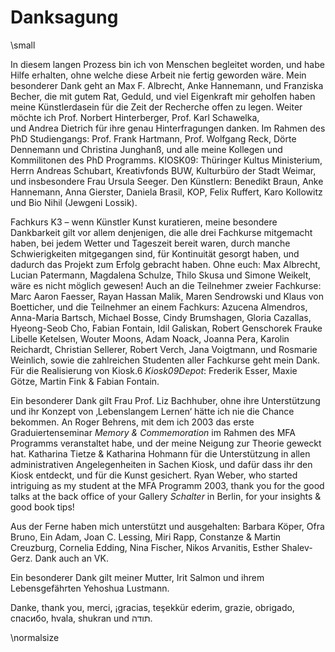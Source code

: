 # Danksagung

\small

In diesem langen Prozess bin ich von Menschen begleitet worden, und habe Hilfe erhalten, ohne welche diese Arbeit nie fertig geworden wäre.
Mein besonderer Dank geht an Max F. Albrecht, Anke Hannemann, und Franziska Becher, die mit gutem Rat, Geduld, und viel Eigenkraft mir geholfen haben 
meine Künstlerdasein für die Zeit der Recherche offen zu legen. Weiter möchte ich Prof. Norbert Hinterberger, Prof. Karl Schawelka,  
und Andrea Dietrich für ihre genau Hinterfragungen danken. Im Rahmen des PhD Studiengangs: Prof. Frank Hartmann, Prof. Wolfgang Reck, Dörte 
Dennemann und Christina Junghanß, und alle meine Kollegen und Kommilitonen des PhD Programms. KIOSK09: Thüringer Kultus Ministerium, Herrn Andreas 
Schubart, Kreativfonds BUW, Kulturbüro der Stadt Weimar, und insbesondere Frau Ursula Seeger. Den Künstlern: Benedikt Braun, Anke Hannemann, Anna 
Gierster, Daniela Brasil, KOP, Felix Ruffert, Karo Kollowitz und Bio Nihil (Jewgeni Lossik).



Fachkurs K3 – wenn Künstler Kunst kuratieren, meine besondere Dankbarkeit gilt vor allem denjenigen, die alle drei Fachkurse 
mitgemacht haben, bei jedem Wetter und Tageszeit bereit waren, durch manche Schwierigkeiten mitgegangen sind, für Kontinuität 
gesorgt haben, und dadurch das Projekt zum Erfolg gebracht haben. Ohne euch: Max Albrecht, Lucian Patermann, Magdalena Schulze, 
Thilo Skusa und Simone Weikelt, wäre es nicht möglich gewesen! Auch an die Teilnehmer zweier Fachkurse: Marc Aaron Faesser, Rayan 
Hassan Malik, Maren Sendrowski und Klaus von Boetticher, und die Teilnehmer an einem Fachkurs: Azucena Almendros, Anna-Maria Bartsch, 
Michael Bosse, Cindy Brumshagen, Gloria Cazallas, Hyeong-Seob Cho, Fabian Fontain, Idil Galiskan, Robert Genschorek Frauke Libelle Ketelsen, 
Wouter Moons, Adam Noack, Joanna Pera, Karolin Reichardt, Christian Sellerer, Robert Verch, Jana Voigtmann, und Rosmarie Weinlich, 
sowie die zahlreichen Studenten aller Fachkurse geht mein Dank. Für die Realisierung von Kiosk.6 *Kiosk09Depot*: Frederik Esser, 
Maxie Götze, Martin Fink & Fabian Fontain. 



Ein besonderer Dank gilt Frau Prof. Liz Bachhuber, ohne ihre Unterstützung und ihr Konzept von ‚Lebenslangem Lernen‘ hätte ich nie
die Chance bekommen. An Roger Behrens, mit dem ich 2003 das erste Graduiertenseminar *Memory & Commemoration* im Rahmen des MFA Programms
veranstaltet habe, und der meine Neigung zur Theorie geweckt hat. Katharina Tietze & Katharina Hohmann für die Unterstützung in allen 
administrativen Angelegenheiten in Sachen Kiosk, und dafür dass ihr den Kiosk entdeckt, und für die Kunst gesichert. 
Ryan Weber, who started intriguing as my student at the MFA Programm 2003, thank you for the good talks at the back office of 
your Gallery *Schalter* in Berlin, for your insights & good book tips!   
  

Aus der Ferne haben mich unterstützt und ausgehalten: 
Barbara Köper, Ofra Bruno, Ein Adam, Joan C. Lessing, Miri Rapp, Constanze & Martin Creuzburg, Cornelia Edding, Nina Fischer, Nikos Arvanitis, Esther Shalev-Gerz.
Dank auch an VK.



Ein besonderer Dank gilt meiner Mutter, Irit Salmon und ihrem Lebensgefährten Yehoshua Lustmann.   




Danke, thank you, merci, ¡gracias, teşekkür ederim, grazie, obrigado, спасибо, hvala, shukran und תודה.

 
\normalsize

 

 

 




